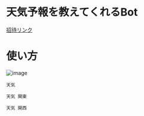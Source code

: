 
# 天気予報を教えてくれるBot

[招待リンク](https://discord.com/api/oauth2/authorize?client_id=754279209496608768&permissions=10240&scope=bot)

# 使い方

![image](https://user-images.githubusercontent.com/20591351/92998598-95a70e00-f555-11ea-8163-2b00f508e8db.png)

```
天気
```

```
天気 関東
```

```
天気 関西
```
